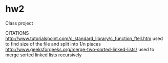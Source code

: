 # hw2
Class project

CITATIONS
http://www.tutorialspoint.com/c_standard_library/c_function_ftell.htm used to find size of the file and split into 1/n pieces
http://www.geeksforgeeks.org/merge-two-sorted-linked-lists/ used to merge sorted linked lists recursively
